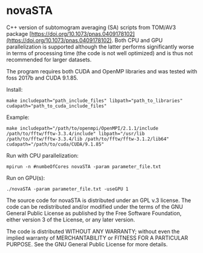 # novaSTA

C++ version of subtomogram averaging (SA) scripts from TOM/AV3 package [https://doi.org/10.1073/pnas.0409178102](https://doi.org/10.1073/pnas.0409178102). Both CPU and GPU parallelization is supported although the latter performs significantly worse in terms of processing time (the code is not well optimized) and is thus not recommended for larger datasets.

The program requires both CUDA and OpenMP libraries and was tested with foss 2017b and CUDA 9.1.85. 

Install:

`make includepath="path_include_files" libpath="path_to_libraries" cudapath="path_to_cuda_include_files"`

Example:

`make includepath="/path/to/openmpi/OpenMPI/2.1.1/include /path/to/fftw/fftw-3.3.4/include" libpath="/usr/lib /path/to/fftw/fftw-3.3.4/lib /path/to/fftw/fftw-3.1.2/lib64" cudapath="/path/to/cuda/CUDA/9.1.85"`

Run with CPU parallelization:

`mpirun -n #numbeOfCores novaSTA -param parameter_file.txt`

Run on GPU(s):

`./novaSTA -param parameter_file.txt -useGPU 1`

The source code for novaSTA is distributed under an GPL v.3 license. The code can be redistributed and/or modified under the terms of the GNU General Public License as published by the Free Software Foundation, either version 3 of the License, or any later version.

The code is distributed WITHOUT ANY WARRANTY; without even the implied warranty of MERCHANTABILITY or FITNESS FOR A PARTICULAR PURPOSE. See the GNU General Public License for more details.
